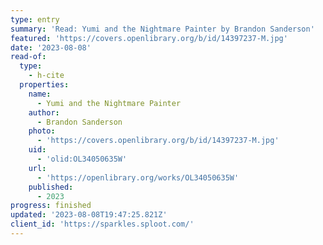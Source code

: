 ```yaml
---
type: entry
summary: 'Read: Yumi and the Nightmare Painter by Brandon Sanderson'
featured: 'https://covers.openlibrary.org/b/id/14397237-M.jpg'
date: '2023-08-08'
read-of:
  type:
    - h-cite
  properties:
    name:
      - Yumi and the Nightmare Painter
    author:
      - Brandon Sanderson
    photo:
      - 'https://covers.openlibrary.org/b/id/14397237-M.jpg'
    uid:
      - 'olid:OL34050635W'
    url:
      - 'https://openlibrary.org/works/OL34050635W'
    published:
      - 2023
progress: finished
updated: '2023-08-08T19:47:25.821Z'
client_id: 'https://sparkles.sploot.com/'
---
```


